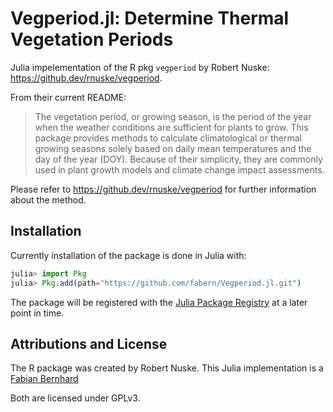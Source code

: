 # Vegperiod.jl: Determine Thermal Vegetation Periods

Julia impelementation of the R pkg `vegperiod` by Robert Nuske: https://github.dev/rnuske/vegperiod.

From their current README:
> The vegetation period, or growing season, is the period of the year when the weather conditions are sufficient for plants to grow. This package provides methods to calculate climatological or thermal growing seasons solely based on daily mean temperatures and the day of the year (DOY). Because of their simplicity, they are commonly used in plant growth models and climate change impact assessments.

Please refer to https://github.dev/rnuske/vegperiod for further information about the method.

## Installation
Currently installation of the package is done in Julia with:
```julia
julia> import Pkg
julia> Pkg.add(path="https://github.com/fabern/Vegperiod.jl.git")
```
The package will be registered with the [Julia Package Registry](https://github.com/JuliaRegistries/General) at a later point in time.

## Attributions and License
The R package was created by Robert Nuske. This Julia implementation is a [Fabian Bernhard](https://orcid.org/0000-0003-0338-0961)

Both are licensed under GPLv3.
